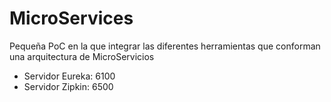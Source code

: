 # MicroServices
Pequeña PoC en la que integrar las diferentes herramientas que conforman una arquitectura de MicroServicios
- Servidor Eureka: 6100
- Servidor Zipkin: 6500
